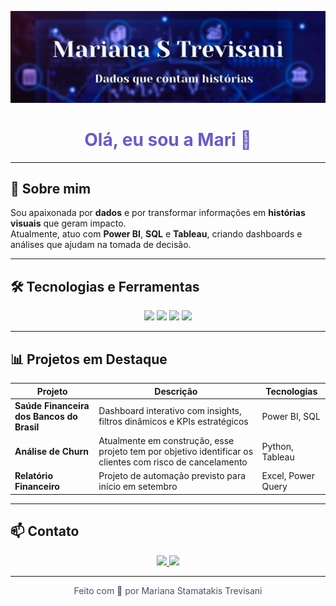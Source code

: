 <!-- Banner -->
![Banner](./img/Mariana%20Stamatakis%20Trevisani.png)

<!-- Título -->
<h1 align="center" style="color:#6A5ACD;">Olá, eu sou a Mari 👋</h1>

---

## 💼 Sobre mim
Sou apaixonada por **dados** e por transformar informações em **histórias visuais** que geram impacto.  
Atualmente, atuo com **Power BI**, **SQL** e **Tableau**, criando dashboards e análises que ajudam na tomada de decisão.

---

## 🛠 Tecnologias e Ferramentas

<p align="center">
  <img src="https://img.shields.io/badge/SQL-6A5ACD?style=for-the-badge&logo=postgresql&logoColor=white"/>
  <img src="https://img.shields.io/badge/Power%20BI-C3B9F7?style=for-the-badge&logo=powerbi&logoColor=black"/>
  <img src="https://img.shields.io/badge/Tableau-E6C9E6?style=for-the-badge&logo=tableau&logoColor=black"/>
  <img src="https://img.shields.io/badge/Excel-4B4E6D?style=for-the-badge&logo=microsoft-excel&logoColor=white"/>
</p>

---

## 📊 Projetos em Destaque

| Projeto | Descrição | Tecnologias |
|---------|-----------|-------------|
| **Saúde Financeira dos Bancos do Brasil** | Dashboard interativo com insights, filtros dinâmicos e KPIs estratégicos | Power BI, SQL |
| **Análise de Churn** | Atualmente em construção, esse projeto tem por objetivo identificar os clientes com risco de cancelamento | Python, Tableau |
| **Relatório Financeiro** | Projeto de automação previsto para início em setembro | Excel, Power Query |

---

## 📫 Contato

<p align="center">
  <a href="https://www.linkedin.com/in/marianastamatakistrevisani/">
    <img src="https://img.shields.io/badge/LinkedIn-4B4E6D?style=for-the-badge&logo=linkedin&logoColor=white"/>
  </a>
  <a href="mailto:seuemail@example.com">
    <img src="https://img.shields.io/badge/Email-6A5ACD?style=for-the-badge&logo=gmail&logoColor=white"/>
  </a>
</p>

---

<div align="center" style="color:#4B4E6D;">
  Feito com 💜 por Mariana Stamatakis Trevisani
</div>


<!-- Banner opcional (pode trocar a imagem pelo seu estilo) 
![Banner](./img/Mariana%20Stamatakis%20Trevisani.png)

# 👋 Olá! Sou a **Mari**, 

<h3 align="center">🚀 Analista de Dados | Business Intelligence</h3>
<p align="center">
  <strong>SQL • Power BI • Tableau • Storytelling</strong><br>
  Transformando dados em insights estratégicos para decisões mais inteligentes
</p>

---

## 🚀 Sobre mim
Sou apaixonada por **explorar dados** e convertê-los em histórias que impulsionam decisões de negócio.  
Meu foco é unir **análise técnica** com **comunicação visual** para entregar insights claros e acionáveis.  

🎯 **Áreas de Interesse:**  
- Data Analytics e Business Intelligence  
- Visualização de dados e storytelling  
- Otimização de processos e tomada de decisão  

---

## 🛠️ Habilidades

<p align="center">
  <img src="https://img.shields.io/badge/SQL-316192?style=for-the-badge&logo=postgresql&logoColor=white"/>
  <img src="https://img.shields.io/badge/Power%20BI-F2C811?style=for-the-badge&logo=powerbi&logoColor=black"/>
  <img src="https://img.shields.io/badge/Tableau-E97627?style=for-the-badge&logo=tableau&logoColor=white"/>
  <img src="https://img.shields.io/badge/Storytelling-ff69b4?style=for-the-badge"/>
</p>

---

## 📬 Contato
[![Email](https://img.shields.io/badge/📫%20-mariana.stamatakis%40gmail.com-0A66C2?style=for-the-badge&logo)](mailto:mariana.stamatakis@gmail.com)  
[![LinkedIn](https://img.shields.io/badge/💼%20LinkedIn-0A66C2?style=for-the-badge&logo=linkedin&logoColor=white)](https://www.linkedin.com/in/marianastamatakistrevisani/)  

---

⭐ *Confira meus repositórios e projetos — sempre disposta a novas conexões e colaborações!* -->
